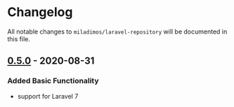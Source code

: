 # Changelog

All notable changes to `miladimos/laravel-repository` will be documented in this file.



## [0.5.0] - 2020-08-31

### Added Basic Functionality
- support for Laravel 7


[0.5.0]: https://github.com/miladimos/laravel-repository/compare/v0.5.0...v0.5.0
